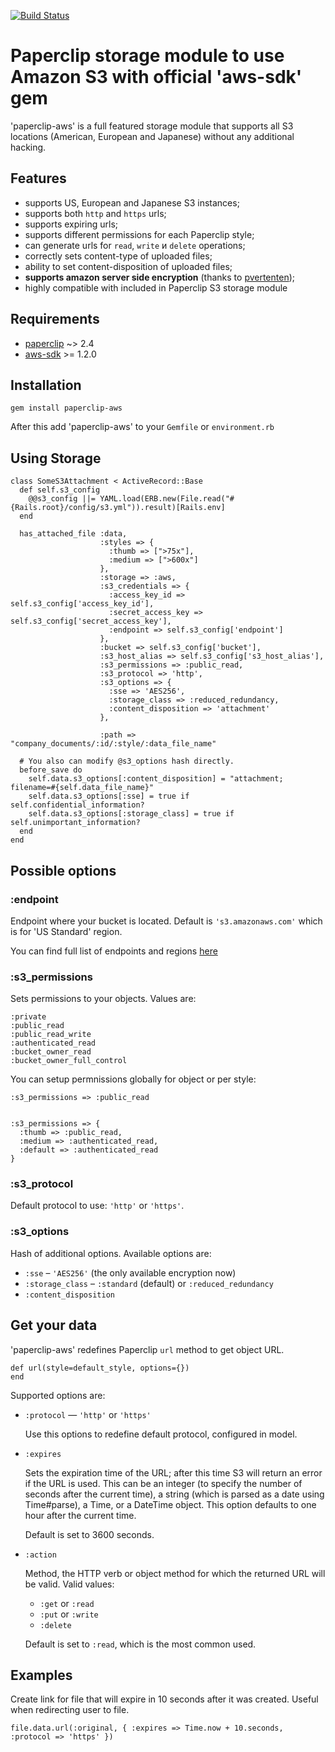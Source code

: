 [![Build Status](https://secure.travis-ci.org/igor-alexandrov/paperclip-aws.png)](http://travis-ci.org/igor-alexandrov/paperclip-aws)

# Paperclip storage module to use Amazon S3 with official 'aws-sdk' gem #

'paperclip-aws' is a full featured storage module that supports all S3 locations (American, European and Japanese) without any additional hacking.

## Features ##
  
* supports US, European and Japanese S3 instances;
* supports both `http` and `https` urls;
* supports expiring urls;
* supports different permissions for each Paperclip style;
* can generate urls for `read`, `write` и `delete` operations;
* correctly sets content-type of uploaded files;
* ability to set content-disposition of uploaded files;
* **supports amazon server side encryption** (thanks to [pvertenten](https://github.com/pvertenten));
* highly compatible with included in Paperclip S3 storage module


## Requirements ##

* [paperclip][0] ~> 2.4
* [aws-sdk][1] >= 1.2.0

## Installation ##

    gem install paperclip-aws

After this add 'paperclip-aws' to your `Gemfile` or `environment.rb`
    
## Using Storage ##

    class SomeS3Attachment < ActiveRecord::Base
      def self.s3_config
        @@s3_config ||= YAML.load(ERB.new(File.read("#{Rails.root}/config/s3.yml")).result)[Rails.env]    
      end

      has_attached_file :data,
                        :styles => {
                          :thumb => [">75x"],
                          :medium => [">600x"]
                        },                    
                        :storage => :aws,
                        :s3_credentials => {
                          :access_key_id => self.s3_config['access_key_id'],
                          :secret_access_key => self.s3_config['secret_access_key'],
                          :endpoint => self.s3_config['endpoint']
                        },
                        :bucket => self.s3_config['bucket'],                    
                        :s3_host_alias => self.s3_config['s3_host_alias'],
                        :s3_permissions => :public_read,
                        :s3_protocol => 'http',
                        :s3_options => {
                          :sse => 'AES256',
                          :storage_class => :reduced_redundancy,
                          :content_disposition => 'attachment'
                        },
                        
                        :path => "company_documents/:id/:style/:data_file_name"  
                        
      # You also can modify @s3_options hash directly.
      before_save do
        self.data.s3_options[:content_disposition] = "attachment; filename=#{self.data_file_name}"
        self.data.s3_options[:sse] = true if self.confidential_information?
        self.data.s3_options[:storage_class] = true if self.unimportant_information?
      end                          
    end
                      
## Possible options ##

### :endpoint ###
Endpoint where your bucket is located. Default is `'s3.amazonaws.com'` which is for 'US Standard' region.

You can find full list of endpoints and regions [here](http://aws.amazon.com/articles/3912#s3)

### :s3_permissions  ###
Sets permissions to your objects. Values are:

    :private
    :public_read
    :public_read_write
    :authenticated_read
    :bucket_owner_read
    :bucket_owner_full_control

You can setup permnissions globally for object or per style:    

    :s3_permissions => :public_read
    
    
    :s3_permissions => {
      :thumb => :public_read,
      :medium => :authenticated_read,
      :default => :authenticated_read
    }
   
### :s3_protocol ###
Default protocol to use: `'http'` or `'https'`.

### :s3_options ###
Hash of additional options. Available options are:

* `:sse` –  `'AES256'` (the only available encryption now)
* `:storage_class` – `:standard` (default) or `:reduced_redundancy`
* `:content_disposition`


## Get your data

'paperclip-aws' redefines Paperclip `url` method to get object URL.

    def url(style=default_style, options={})
    end

Supported options are:

* `:protocol` — `'http'` or `'https'`

  Use this options to redefine default protocol, configured in model.

* `:expires`

  Sets the expiration time of the URL; after this time S3 will return an error if the URL is used.  This can be an integer (to specify the number of seconds after the current time), a string (which is parsed as a date using Time#parse), a Time, or a DateTime object. This option defaults to one hour after the current time.
  
  Default is set to 3600 seconds.

* `:action`
  
  Method, the HTTP verb or object method for which the returned URL will be valid.  Valid values:
  
  * `:get` or `:read`
  * `:put` or `:write`
  * `:delete`
  
  Default is set to `:read`, which is the most common used.

## Examples
  
Create link for file that will expire in 10 seconds after it was created. Useful when redirecting user to file.
  
    file.data.url(:original, { :expires => Time.now + 10.seconds, :protocol => 'https' })
    
    
[0]: https://github.com/thoughtbot/paperclip
[1]: https://github.com/amazonwebservices/aws-sdk-for-ruby